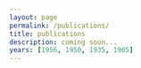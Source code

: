 ```yaml
---
layout: page
permalink: /publications/
title: publications
description: coming soon...
years: [1956, 1950, 1935, 1905]
---
```



